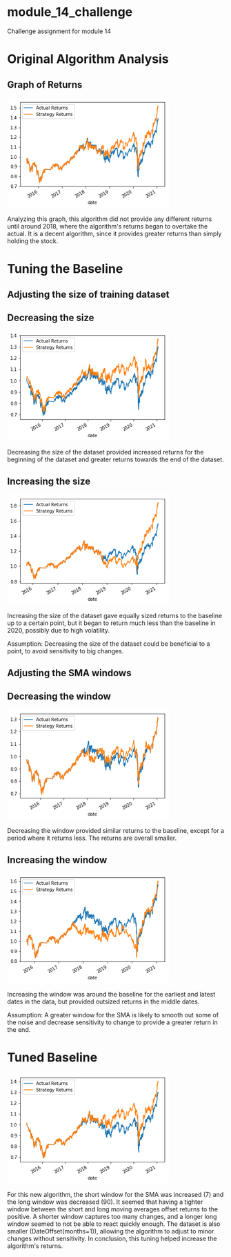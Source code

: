 # module_14_challenge
Challenge assignment for module 14


# Original Algorithm Analysis

## Graph of Returns
![Graph of Cumulative Returns](Starter_Code/Resources/baseline.png)

Analyzing this graph, this algorithm did not provide any different returns until around 2018, where the algorithm's returns began to overtake the actual.  It is a decent algorithm, since it provides greater returns than simply holding the stock.



# Tuning the Baseline

## Adjusting the size of training dataset

## Decreasing the size
![Decreasing the size](Starter_Code/Resources/tuned_dataset_size_smaller.png)

Decreasing the size of the dataset provided increased returns for the beginning of the dataset and greater returns towards the end of the dataset.

## Increasing the size
![Increasing the size](Starter_Code/Resources/tuned_dataset_size_larger.png)

Increasing the size of the dataset gave equally sized returns to the baseline up to a certain point, but it began to return much less than the baseline in 2020, possibly due to high volatility.


Assumption: Decreasing the size of the dataset could be beneficial to a point, to avoid sensitivity to big changes.



## Adjusting the SMA windows

## Decreasing the window
![Decreasing the window](Starter_Code/Resources/tuned_sma_fewer.png)

Decreasing the window provided similar returns to the baseline, except for a period where it returns less. The returns are overall smaller. 


## Increasing the window
![Increasing the window](Starter_Code/Resources/tuned_sma_greater.png)

Increasing the window was around the baseline for the earliest and latest dates in the data, but provided outsized returns in the middle dates.

Assumption:  A greater window for the SMA is likely to smooth out some of the noise and decrease sensitivity to change to provide a greater return in the end.


# Tuned Baseline
![Tuned Baseline](Starter_Code/Resources/tuned_baseline.png)

For this new algorithm, the short window for the SMA was increased (7) and the long window was decreased (90).  It seemed that having a tighter window between the short and long moving averages offset returns to the positive.  A shorter window captures too many changes, and a longer long window seemed to not be able to react quickly enough.  The dataset is also smaller (DateOffset(months=1)), allowing the algorithm to adjust to minor changes without sensitivity.  In conclusion, this tuning helped increase the algorithm's returns.